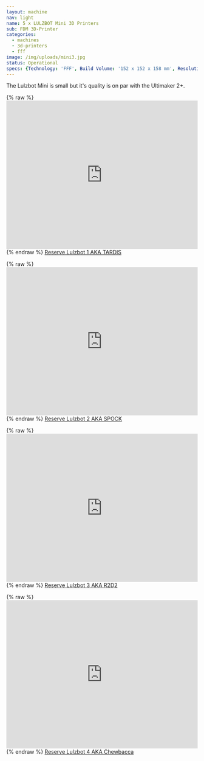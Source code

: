 ```yaml
---
layout: machine
nav: light
name: 5 x LULZBOT Mini 3D Printers
sub: FDM 3D-Printer
categories:
  - machines
  - 3d-printers
  - fff
image: /img/uploads/mini3.jpg
status: Operational
specs: {Technology: 'FFF', Build Volume: '152 x 152 x 158 mm', Resolution: '0.05 mm to 0.50 mm', Nozzle:'0.5 mm', Materials: 'PLA, PP, Nylon, PETT, PETG, WoodFill, BronzeFill', File Formats: '.stl .gcode', Software: 'Cura Lulzbot'}
---
```


The Lulzbot Mini is small but it's quality is on par with the Ultimaker 2+.

{% raw %} <iframe src="https://takeout.aalto.fi/embed/606019" width="100%" height="390" frameborder="0"></iframe> {% endraw %}
[Reserve Lulzbot 1 AKA TARDIS](https://takeout.aalto.fi/606019)


{% raw %} <iframe src="https://takeout.aalto.fi/embed/606018" width="100%" height="390" frameborder="0"></iframe> {% endraw %}
[Reserve Lulzbot 2 AKA SPOCK](https://takeout.aalto.fi/606018)


{% raw %} <iframe src="https://takeout.aalto.fi/embed/605970" width="100%" height="390" frameborder="0"></iframe> {% endraw %}
[Reserve Lulzbot 3 AKA R2D2](https://takeout.aalto.fi/605970)


{% raw %} <iframe src="https://takeout.aalto.fi/embed/606020" width="100%" height="390" frameborder="0"></iframe> {% endraw %}
[Reserve Lulzbot 4 AKA Chewbacca](https://takeout.aalto.fi/606020)
